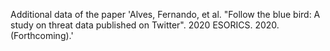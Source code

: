 Additional data of the paper 'Alves, Fernando, et al. "Follow the blue bird: A study on threat data published on Twitter". 2020 ESORICS. 2020. (Forthcoming).'

